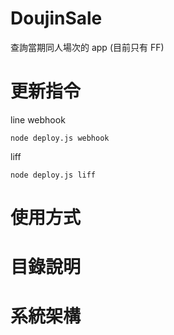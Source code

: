 # DoujinSale

查詢當期同人場次的 app (目前只有 FF)

# 更新指令

line webhook
```
node deploy.js webhook
```

liff
```
node deploy.js liff
```

# 使用方式

# 目錄說明

# 系統架構
